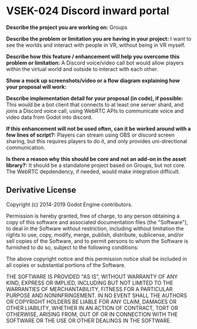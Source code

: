 # VSEK-024 Discord inward portal

**Describe the project you are working on:**
Groups

**Describe the problem or limitation you are having in your project:**
I want to see the worlds and interact with people in VR, without being in VR myself.

**Describe how this feature / enhancement will help you overcome this problem or limitation:**
A Discord voice/video call bot would allow players within the virtual world and outside to interact with each other.

**Show a mock up screenshots/video or a flow diagram explaining how your proposal will work:**

**Describe implementation detail for your proposal (in code), if possible:**
This would be a bot client that connects to at least one server shard, and joins a Discord voice call, using WebRTC APIs to communicate voice and video data from Godot into discord.

**If this enhancement will not be used often, can it be worked around with a few lines of script?:**
Players can stream using OBS or discord screen sharing, but this requires players to do it, and only provides uni-directional communication.

**Is there a reason why this should be core and not an add-on in the asset library?:**
It should be a standalone project based on Groups, but not core. The WebRTC depdendency, if needed, would make integration difficult.

## Derivative License

Copyright (c) 2014-2019 Godot Engine contributors.

Permission is hereby granted, free of charge, to any person obtaining a copy
of this software and associated documentation files (the "Software"), to deal
in the Software without restriction, including without limitation the rights
to use, copy, modify, merge, publish, distribute, sublicense, and/or sell
copies of the Software, and to permit persons to whom the Software is
furnished to do so, subject to the following conditions:

The above copyright notice and this permission notice shall be included in all
copies or substantial portions of the Software.

THE SOFTWARE IS PROVIDED "AS IS", WITHOUT WARRANTY OF ANY KIND, EXPRESS OR
IMPLIED, INCLUDING BUT NOT LIMITED TO THE WARRANTIES OF MERCHANTABILITY,
FITNESS FOR A PARTICULAR PURPOSE AND NONINFRINGEMENT. IN NO EVENT SHALL THE
AUTHORS OR COPYRIGHT HOLDERS BE LIABLE FOR ANY CLAIM, DAMAGES OR OTHER
LIABILITY, WHETHER IN AN ACTION OF CONTRACT, TORT OR OTHERWISE, ARISING FROM,
OUT OF OR IN CONNECTION WITH THE SOFTWARE OR THE USE OR OTHER DEALINGS IN THE
SOFTWARE.
